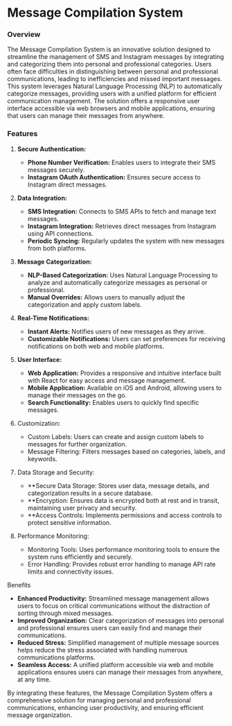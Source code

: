 # Message Compilation System
### Overview

The Message Compilation System is an innovative solution designed to streamline the management of SMS and Instagram messages by integrating and categorizing them into personal and professional categories. Users often face difficulties in distinguishing between personal and professional communications, leading to inefficiencies and missed important messages. This system leverages Natural Language Processing (NLP) to automatically categorize messages, providing users with a unified platform for efficient communication management. The solution offers a responsive user interface accessible via web browsers and mobile applications, ensuring that users can manage their messages from anywhere.

### Features

1. **Secure Authentication:**
   - **Phone Number Verification:** Enables users to integrate their SMS messages securely.
   - **Instagram OAuth Authentication:** Ensures secure access to Instagram direct messages.

2. **Data Integration:**
   - **SMS Integration:** Connects to SMS APIs to fetch and manage text messages.
   - **Instagram Integration:** Retrieves direct messages from Instagram using API connections.
   - **Periodic Syncing:** Regularly updates the system with new messages from both platforms.

3. **Message Categorization:**
   - **NLP-Based Categorization:** Uses Natural Language Processing to analyze and automatically categorize messages as personal or professional.
   - **Manual Overrides:** Allows users to manually adjust the categorization and apply custom labels.

4. **Real-Time Notifications:**
   - **Instant Alerts:** Notifies users of new messages as they arrive.
   - **Customizable Notifications:** Users can set preferences for receiving notifications on both web and mobile platforms.

5. **User Interface:**
   - **Web Application:** Provides a responsive and intuitive interface built with React for easy access and message management.
   - **Mobile Application:** Available on iOS and Android, allowing users to manage their messages on the go.
   - **Search Functionality:** Enables users to quickly find specific messages.

6. Customization:
   - Custom Labels: Users can create and assign custom labels to messages for further organization.
   - Message Filtering: Filters messages based on categories, labels, and keywords.

7. Data Storage and Security:
   - **Secure Data Storage: Stores user data, message details, and categorization results in a secure database.
   - **Encryption: Ensures data is encrypted both at rest and in transit, maintaining user privacy and security.
   - **Access Controls: Implements permissions and access controls to protect sensitive information.

8. Performance Monitoring:
   - Monitoring Tools: Uses performance monitoring tools to ensure the system runs efficiently and securely.
   - Error Handling: Provides robust error handling to manage API rate limits and connectivity issues.

Benefits

- **Enhanced Productivity:** Streamlined message management allows users to focus on critical communications without the distraction of sorting through mixed messages.
- **Improved Organization:** Clear categorization of messages into personal and professional ensures users can easily find and manage their communications.
- **Reduced Stress:** Simplified management of multiple message sources helps reduce the stress associated with handling numerous communications platforms.
- **Seamless Access:** A unified platform accessible via web and mobile applications ensures users can manage their messages from anywhere, at any time.

By integrating these features, the Message Compilation System offers a comprehensive solution for managing personal and professional communications, enhancing user productivity, and ensuring efficient message organization.
